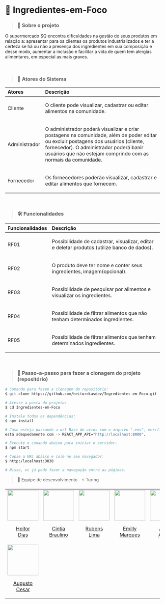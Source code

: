 # 🛒 Ingredientes-em-Foco 

> ### 💬 Sobre o projeto

O supermercado SQ encontra dificuldades na gestão de
seus produtos em relação a: apresentar para os clientes os produtos industrializados e ter a certeza se há
ou não a presença dos ingredientes em sua composição e desse modo, aumentar a inclusão
e facilitar a vida de quem tem alergias alimentares, em especial as mais graves.

<br/>

> ### 👥 Atores do Sistema
Atores | Descrição
:--- | :--- 
Cliente | <p>O cliente pode visualizar, cadastrar ou editar alimentos na comunidade.</p>
Administrador |<p>O administrador poderá visualizar e criar postagens na comunidade, além de poder editar ou excluir postagens dos usuários (cliente, fornecedor). O administrador poderá banir usuários que não estejam comprindo com as normais da comunidade.</p>
Fornecedor |<p>Os fornecedores poderão visualizar, cadastrar e editar alimentos que fornecem.</p>

<br/>

> ### 🛠 Funcionalidades
Funcionalidades | Descrição
:--- | :---
RF01 | <p>Possibilidade de cadastrar, visualizar, editar e deletar produtos (utilize banco de dados).</p>
RF02 | <p>O produto deve ter nome e conter seus ingredientes, imagem(opcional).</p>
RF03 | <p>Possibilidade de pesquisar por alimentos e visualizar os ingredientes.</p>
RF04 | <p>Possibilidade de filtrar alimentos que não tenham determinados ingredientes.</p>
RF05 | <p>Possibilidade de filtrar alimentos que tenham determinados ingredientes.</p>

<br/>

> ### 🔁 Passo-a-passo para fazer a clonagem do projeto (repositório)
```bash
# Comando para fazem a clonagem do repositório:
$ git clone https://github.com/heitordiasdev/Ingredientes-em-Foco.git

# Acesse a pasta do projeto:
$ cd Ingredientes-em-Foco

# Instale todas as dependências:
$ npm install

# Caso esteja passando a url Base do axios com o arquivo ".env", verifique se o arquivo ".env" 
está adequedamente com -> REACT_APP_API="http://localhost:8080".

# Execute o comando abaixo para iniciar o servidor:
$ npm start

# Copie a URL abaixo e cole no seu navegador:
$ http:/localhost:3030

# Nisso, vc já pode fazer a navegação entre as páginas.
```
> <p>🚀 Equipe de desenvolvimento - ⚡ Turing</p>

<table align="center">
  <tr align="center">
    <td>
      <a href="https://github.com/heitordiasdev">
        <img src="https://avatars.githubusercontent.com/heitordiasdev" width=100 />
        <p>Heitor <br/>Dias</p>
      </a>
    </td>
    <td>
      <a href="https://github.com/CintiaBraulino">
        <img src="https://avatars.githubusercontent.com/CintiaBraulino" width=100 />
        <p>Cintia <br/>Braulino</p>
      </a>
    </td>
    <td>
      <a href="https://github.com/RubensLFerreira">
        <img src="https://avatars.githubusercontent.com/RubensLFerreira" width=100 />
        <p>Rubens <br/>Lima</p>
      </a>
    </td>
    <td>
      <a href="https://github.com/emillymar">
        <img src="https://avatars.githubusercontent.com/emillymar" width=100 />
        <p>Emilly <br/>Marques</p>
      </a>
    </td>
    <td>
      <a href="https://github.com/Alicia-Alexia">
        <img src="https://avatars.githubusercontent.com/Alicia-Alexia" width=100 />
        <p>Alicia <br/>Alexia</p>
      </a>
    </td>
    <td>
      <a href="https://github.com/IgorPAS">
        <img src="https://avatars.githubusercontent.com/IgorPAS" width=100 />
        <p>Igor <br/>Silva</p>
      </a>
    </td>
  </tr>
  <tr align="center">
    <td>
      <a href="https://github.com/aucoliveira">
        <img src="https://avatars.githubusercontent.com/u/21234981?v=4" width=100 />
        <p>Augusto <br/>Cesar</p>
      </a>
    </td>
  </tr>
</table>
